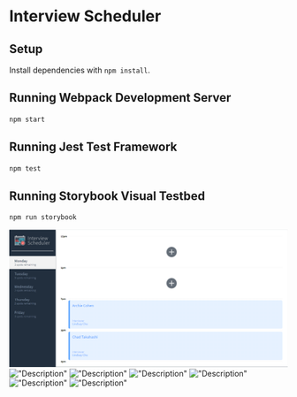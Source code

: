 # Interview Scheduler

## Setup

Install dependencies with `npm install`.

## Running Webpack Development Server

```sh
npm start
```

## Running Jest Test Framework

```sh
npm test
```

## Running Storybook Visual Testbed

```sh
npm run storybook
```
!["Description"](https://github.com/Pavneetk/Interview-Scheduler/blob/master/public/docs/mondayLoad.PNG?raw=true)
!["Description"](url)
!["Description"](url)
!["Description"](url)
!["Description"](url)
!["Description"](url)
!["Description"](url)
